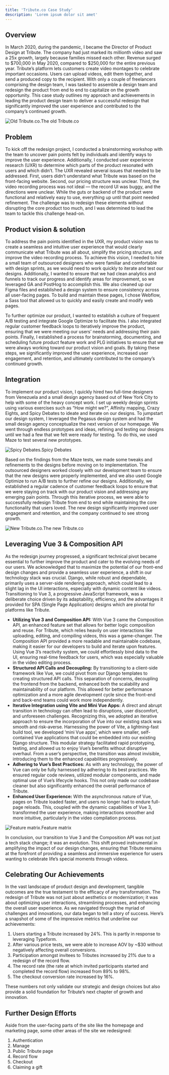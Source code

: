 ```yaml
---
title: 'Tribute.co Case Study'
description: 'Lorem ipsum dolor sit amet'
---
```


## Overview
In March 2020, during the pandemic, I became the Director of Product Design at Tribute. The company had just marked its millionth video and saw a 25x growth, largely because families missed each other. Revenue surged to $700,000 in May 2020, compared to $250,000 for the entire previous year. Tribute’s platform lets customers create video montages to celebrate important occasions. Users can upload videos, edit them together, and send a produced copy to the recipient. With only a couple of freelancers comprising the design team, I was tasked to assemble a design team and redesign the product from end to end to capitalize on the growth opportunity. This case study outlines my approach and achievements in leading the product design team to deliver a successful redesign that significantly improved the user experience and contributed to the company’s continued growth.

<span class="ipad"><span class="screen">![Old Tribute.co.](../../assets/img/old-tribute.webp)</span></span><span class="caption block -mt-12">The old Tribute.co</span>

## Problem
To kick off the redesign project, I conducted a brainstorming workshop with the team to uncover pain points felt by individuals and identify ways to improve the user experience. Additionally, I conducted user experience research (UXR) to determine which parts of the product resonated with users and which didn’t. The UXR revealed several issues that needed to be addressed. First, users didn’t understand what Tribute was based on the front-facing website. Second, our pricing structure was unclear. Third, the video recording process was not ideal — the record UI was buggy, and the directions were unclear. While the guts or backend of the product were functional and relatively easy to use, everything up until that point needed refinement. The challenge was to redesign these elements without disrupting the core product too much, and I was determined to lead the team to tackle this challenge head-on.

## Product vision & solution
To address the pain points identified in the UXR, my product vision was to create a seamless and intuitive user experience that would clearly communicate what Tribute was all about, simplify the pricing structure, and improve the video recording process. To achieve this vision, I needed to hire a small team of outsourced designers who were familiar and comfortable with design sprints, as we would need to work quickly to iterate and test our designs. Additionally, I wanted to ensure that we had clean analytics and funnels to track our progress and identify areas for improvement, so we leveraged GA and PostHog to accomplish this. We also cleaned up our Figma files and established a design system to ensure consistency across all user-facing pages. To build and maintain these pages, I chose Webflow, a Sass tool that allowed us to quickly and easily create and modify web pages.

To further optimize our product, I wanted to establish a culture of frequent A/B testing and integrate Google Optimize to facilitate this. I also integrated regular customer feedback loops to iteratively improve the product, ensuring that we were meeting our users’ needs and addressing their pain points. Finally, I established a process for brainstorming, documenting, and scheduling future product feature work and PLG initiatives to ensure that we were always working toward our product vision and goals. By taking these steps, we significantly improved the user experience, increased user engagement, and retention, and ultimately contributed to the company’s continued growth.

## Integration
To implement our product vision, I quickly hired two full-time designers from Venezuela and a small design agency based out of New York City to help with some of the heavy concept work. I set up weekly design sprints using various exercises such as “How might we?”, Affinity mapping, Crazy Eights, and Spicy Debates to ideate and iterate on our designs. To jumpstart our design system, I leveraged the Pegasus design system and had the small design agency conceptualize the next version of our homepage. We went through endless prototypes and ideas, refining and testing our designs until we had a few that we felt were ready for testing. To do this, we used Maze to test several new prototypes.

<span class="inline-img">![Spicy Debates.](../../assets/img/spicy-debates.webp)</span><span class="caption block mt-3">Spicy Debates</span>

Based on the findings from the Maze tests, we made some tweaks and refinements to the designs before moving on to implementation. The outsourced designers worked closely with our development team to ensure that the new designs were properly implemented, and we also used Google Optimize to run A/B tests to further refine our designs. Additionally, we established a regular cadence of customer feedback loops to ensure that we were staying on track with our product vision and addressing any emerging pain points. Through this iterative process, we were able to successfully redesign Tribute from end to end while maintaining the core functionality that users loved. The new design significantly improved user engagement and retention, and the company continued to see strong growth.

<span class="ipad"><span class="screen">![New Tribute.co.](../../assets/img/new-tribute.webp)</span></span><span class="caption block -mt-12">The new Tribute.co</span>

## Leveraging Vue 3 & Composition API
As the redesign journey progressed, a significant technical pivot became essential to further improve the product and cater to the evolving needs of our users. We acknowledged that to maximize the potential of our front-end design changes and provide a seamless user experience, a shift in our technology stack was crucial. Django, while robust and dependable, primarily uses a server-side rendering approach, which could lead to a slight lag in the UI interactions, especially with dynamic content like videos. Transitioning to Vue 3, a progressive JavaScript framework, was a deliberate choice driven by its adaptability, efficiency, and the advantages it provided for SPA (Single Page Application) designs which are pivotal for platforms like Tribute.

* **Utilizing Vue 3 and Composition API:** With Vue 3 came the Composition API, an enhanced feature set that allows for better logic composition and reuse. For Tribute, which relies heavily on user interactions like uploading, editing, and compiling videos, this was a game-changer. The Composition API provided a more readable and maintainable codebase, making it easier for our developers to build and iterate upon features. Using Vue 3’s reactivity system, we could effortlessly bind data to the UI, ensuring real-time feedback for users, which was especially valuable in the video editing process.
* **Structured API Calls and Decoupling:** By transitioning to a client-side framework like Vue, we could pivot from our Django templates to creating structured API calls. This separation of concerns, decoupling the frontend from the backend, enhanced both the scalability and maintainability of our platform. This allowed for better performance optimization and a more agile development cycle since the front-end and back-end teams could work more independently.
* **Iterative Integration using Vite and Mini Vue Apps:** A direct and abrupt transition in technology can often lead to disruptions, user discomfort, and unforeseen challenges. Recognizing this, we adopted an iterative approach to ensure the incorporation of Vue into our existing stack was smooth and risk-averse. Harnessing the power of Vite, a lightning-fast build tool, we developed ‘mini Vue apps’, which were smaller, self-contained Vue applications that could be embedded into our existing Django structure. This modular strategy facilitated rapid prototyping, testing, and allowed us to enjoy Vue’s benefits without disruptive overhaul. From a user’s perspective, the transition was almost invisible, introducing them to the enhanced capabilities progressively.
* **Adhering to Vue’s Best Practices:** As with any technology, the power of Vue can only be fully harnessed by adhering to its best practices. We ensured regular code reviews, utilized modular components, and made optimal use of Vue’s lifecycle hooks. This not only made our codebase cleaner but also significantly enhanced the overall performance of Tribute.
* **Enhanced User Experience:** With the asynchronous nature of Vue, pages on Tribute loaded faster, and users no longer had to endure full-page reloads. This, coupled with the dynamic capabilities of Vue 3, transformed the user experience, making interactions smoother and more intuitive, particularly in the video compilation process.

<span class="inline-img">![Feature matrix.](../../assets/img/feature-matrix.webp)</span><span class="caption block mt-3">Feature matrix</span>


In conclusion, our transition to Vue 3 and the Composition API was not just a tech stack change; it was an evolution. This shift proved instrumental in amplifying the impact of our design changes, ensuring that Tribute remains at the forefront of providing a seamless and immersive experience for users wanting to celebrate life’s special moments through videos.

## Celebrating Our Achievements
In the vast landscape of product design and development, tangible outcomes are the true testament to the efficacy of any transformation. The redesign of Tribute was not just about aesthetics or modernization; it was about optimizing user interactions, streamlining processes, and enhancing the overall user experience. As we navigated through the myriad of challenges and innovations, our data began to tell a story of success. Here’s a snapshot of some of the impressive metrics that underline our achievements:

1. Users starting a Tribute increased by 24%. This is partly in response to leveraging Typeform.
2. After various price tests, we were able to increase AOV by ~$30 without negatively affecting overall conversions.
3. Participation amongst invitees to Tributes increased by 21% due to a redesign of the record flow.
4. The record rate (the rate at which invited participants started and completed the record flow) increased from 89% to 98%.
5. The checkout conversion rate increased by 16%.

These numbers not only validate our strategic and design choices but also provide a solid foundation for Tribute’s next chapter of growth and innovation.

## Further Design Efforts
Aside from the user-facing parts of the site like the homepage and marketing page, some other areas of the site we redesigned:

1. Authentication
2. Manage
3. Public Tribute page
4. Record flow
5. Checkout
6. Claiming a gift
